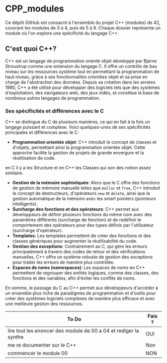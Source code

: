 # CPP_modules

Ce dépôt GitHub est consacré à l'ensemble du projet C++ (modules) de 42, couvrant les modules de 0 à 4, puis de 5 à 9. Chaque dossier représente un module où l'on explore une spécificité du langage C++.

## C'est quoi C++?

C++ est un langage de programmation orienté objet développé par Bjarne Stroustrup comme une extension du langage C. Il offre un contrôle de bas niveau sur les ressources système tout en permettant la programmation de haut niveau, grâce à ses fonctionnalités orientées objet et sa prise en charge de l'abstraction des données. Depuis sa création dans les années 1980, C++ a été utilisé pour développer des logiciels tels que des systèmes d'exploitation, des navigateurs web, des jeux vidéo, et constitue la base de nombreux autres langages de programmation.

### Ses spécificités et différences avec le C

C++ se distingue du C de plusieurs manières, ce qui en fait à la fois un langage puissant et complexe. Voici quelques-unes de ses spécificités principales et différences avec le C:

- **Programmation orientée objet**: C++ introduit le concept de classes et d'objets, permettant ainsi la programmation orientée objet. Cette approche facilite la gestion de projets de grande envergure et la réutilisation de code.

en C il y a les Structure et en C++ les Classes qui son des notion assez similaire.

- **Gestion de la mémoire sophistiquée**: Alors que le C offre des fonctions de gestion de mémoire manuelle telles que `malloc` et `free`, C++ introduit le concept de destructeurs, d'opérateurs `new` et `delete`, ainsi que la gestion automatique de la mémoire avec les smart pointers (pointeurs intelligents).
- **Surcharge des fonctions et des opérateurs**: C++ permet aux développeurs de définir plusieurs fonctions du même nom avec des paramètres différents (surcharge de fonction) et de redéfinir le comportement des opérateurs pour des types définis par l'utilisateur (surcharge d'opérateur).
- **Templates**: Les templates permettent de créer des fonctions et des classes génériques pour augmenter la réutilisabilité du code.
- **Gestion des exceptions**: Contrairement au C, qui gère les erreurs principalement à travers des codes de retour et des vérifications manuelles, C++ offre un système robuste de gestion des exceptions pour traiter les erreurs de manière plus contrôlée.
- **Espaces de noms (namespaces)**: Les espaces de noms en C++ permettent de regrouper des entités logiques, comme des classes, des fonctions et des variables, afin d'éviter les conflits de noms.

En somme, le passage du C au C++ permet aux développeurs d'accéder à un ensemble plus riche de paradigmes de programmation et d'outils pour créer des systèmes logiciels complexes de manière plus efficace et avec une meilleure gestion des ressources.

|To Do | Fais ? |
|------|--------|
|lire tout les enoncer des module de 00 a 04 et rediger la synthe | OUI |
| me re documenter sur le C++ | Non |
| commencer le module 00 | NON |


